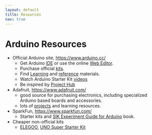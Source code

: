 ```yaml
---
layout: default
title: Resources
nav: true
---
```


# Arduino Resources

- Official Arduino site, <https://www.arduino.cc/>
    - Get Arduino [IDE](https://www.arduino.cc/en/Main/Software) or use the online [Web Editor](http://create.arduino.cc/editor).
    - Purchase official [kits](https://store.arduino.cc/usa/arduino-starter-kit).
    - Find [Learning](https://www.arduino.cc/en/Guide/HomePage) and [reference](https://www.arduino.cc/en/Reference/HomePage) materials.
    - Watch Arduino Starter Kit [videos](https://www.youtube.com/playlist?list=PLT6rF_I5kknPf2qlVFlvH47qHvqvzkknd)
    - Be inspired by [Project Hub](https://create.arduino.cc/projecthub)
- Adafruit, <https://www.adafruit.com/>
    - good source for purchasing electronics, including specialized Arduino based boards and accessories.
    - lots of [projects](https://learn.adafruit.com/) and learning resources.
- SparkFun, <https://www.sparkfun.com/>
    - Starter kits and [SIK Experiment Guide for Arduino](https://learn.sparkfun.com/tutorials/sik-experiment-guide-for-arduino---v33) book.
- Cheaper non-official kits
    - [ELEGOO](https://www.amazon.com/stores/node/14833109011?_encoding=UTF8&field-lbr_brands_browse-bin=ELEGOO&ref_=bl_dp_s_web_14833109011), [UNO Super Starter Kit](https://www.amazon.com/Elegoo-Project-Starter-Tutorial-Arduino/dp/B01D8KOZF4?SubscriptionId=AKIAIJN2MD544LDOSTGQ&tag=%E2%80%9Cardkit-20%E2%80%9D&linkCode=xm2&camp=2025&creative=165953&creativeASIN=B01D8KOZF4)
